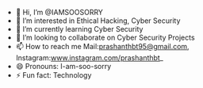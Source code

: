 - 👋 Hi, I’m @IAMSOOSORRY
- 👀 I’m interested in Ethical Hacking, Cyber Security
- 🌱 I’m currently learning Cyber Security
- 💞️ I’m looking to collaborate on Cyber Security Projects
- 📫 How to reach me Mail:prashanthbt95@gmail.com, Instagram:www.instagram.com/prashanthbt_
- 😄 Pronouns: I-am-soo-sorry
- ⚡ Fun fact: Technology

<!---
IAMSOOSORRY/IAMSOOSORRY is a ✨ special ✨ repository because its `README.md` (this file) appears on your GitHub profile.
You can click the Preview link to take a look at your changes.
--->
